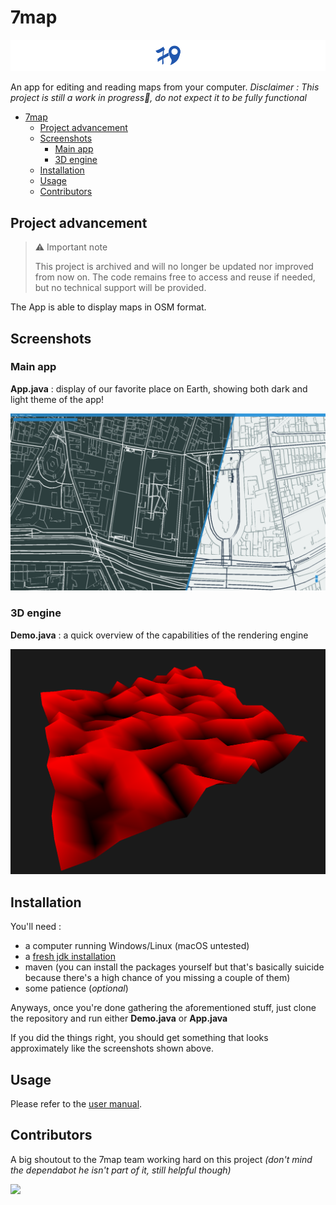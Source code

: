 # 7map

![Screen2](doc/medias/logo/banner_v1.png)

An app for editing and reading maps from your computer.
*Disclaimer : This project is still a work in progress🚧, do not expect it to be fully functional*

- [7map](#7map)
  - [Project advancement](#project-advancement)
  - [Screenshots](#screenshots)
    - [Main app](#main-app)
    - [3D engine](#3d-engine)
  - [Installation](#installation)
  - [Usage](#usage)
  - [Contributors](#contributors)

## Project advancement

> ⚠️ Important note
> 
> This project is archived and will no longer be updated nor improved from now on. The code remains free to access and reuse if needed, but no technical support will be provided.

The App is able to display maps in OSM format.

## Screenshots

### Main app

**App.java** : display of our favorite place on Earth, showing both dark and light theme of the app!

![Screen2](doc/medias/screenshot/themes.png)

### 3D engine

**Demo.java** : a quick overview of the capabilities of the rendering engine

![Screen1](doc/medias/screenshot/demo.png)

## Installation

You'll need :

- a computer running Windows/Linux (macOS untested) 
- a [fresh jdk installation](https://www.oracle.com/java/technologies/javase-jdk16-downloads.html)
- maven (you can install the packages yourself but that's basically suicide because there's a high chance of you missing a couple of them)
- some patience (*optional*)

Anyways, once you're done gathering the aforementioned stuff, just clone the repository and run either **Demo.java** or **App.java**

If you did the things right, you should get something that looks approximately like the screenshots shown above.

## Usage

Please refer to the [user manual](doc/manuel-utilisateur.md).

## Contributors

A big shoutout to the 7map team working hard on this project *(don't mind the dependabot he isn't part of it, still helpful though)*

<a href="https://github.com/7map/7map/graphs/contributors">
  <img src="https://contrib.rocks/image?repo=7map/7map" />
</a>

